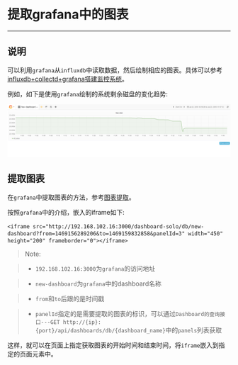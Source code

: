 ﻿# 提取grafana中的图表

---

## 说明

可以利用`grafana`从`influxdb`中读取数据，然后绘制相应的图表。具体可以参考[influxdb+collectd+grafana搭建监控系统](https://www.zybuluo.com/adonia/note/443802)。

例如，如下是使用`grafana`绘制的系统剩余磁盘的变化趋势:

![grafana-graph](image/grafana-graph.png)

## 提取图表

在`grafana`中提取图表的方法，参考[图表提取](https://www.zybuluo.com/adonia/note/443802#提取图片)。

按照`grafana`中的介绍，嵌入的iframe如下:

```
<iframe src="http://192.168.102.16:3000/dashboard-solo/db/new-dashboard?from=1469156289206&to=1469159832858&panelId=3" width="450" height="200" frameborder="0"></iframe>
```

> Note:

> * `192.168.102.16:3000`为`grafana`的访问地址

> * `new-dashboard`为`grafana`中的dashboard名称

> * `from`和`to`后跟的是时间戳

> * `panelId`指定的是需要提取的图表的标识，可以通过`Dashboard的查询接口---GET http://{ip}:{port}/api/dashboards/db/{dashboard_name}`中的`panels`列表获取

这样，就可以在页面上指定获取图表的开始时间和结束时间，将`iframe`嵌入到指定的页面元素中。
